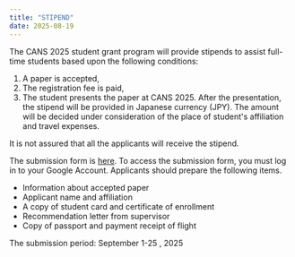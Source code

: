 ```yaml
---
title: "STIPEND"
date: 2025-08-19
---
```


The CANS 2025 student grant program will provide stipends to assist full-time students based upon the following conditions: 
1. A paper is accepted, 
2. The registration fee is paid, 
3. The student presents the paper at CANS 2025. 
After the presentation, the stipend will be provided in Japanese currency (JPY). The amount will be decided under consideration of the place of student's affiliation and travel expenses. 

It is not assured that all the applicants will receive the stipend. 

The submission form is [here](https://docs.google.com/forms/d/e/1FAIpQLSeKswrk6spatCWPPYudRA50YMvd2tKzv0vEvVNLzTOIHGf2vQ/viewform?usp=sharing&ouid=115687572956181710999). 
To access the submission form, you must log in to your Google Account. Applicants should prepare the following items.
- Information about accepted paper 
- Applicant name and affiliation 
- A copy of student card and certificate of enrollment 
- Recommendation letter from supervisor 
- Copy of passport and payment receipt of flight

The submission period: September 1-25 , 2025
